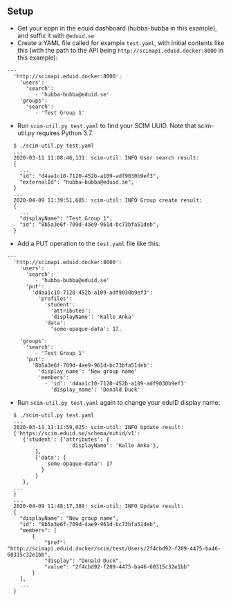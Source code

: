 ## Setup

- Get your eppn in the eduid dashboard (hubba-bubba in this example), and suffix it with `@eduid.se`
- Create a YAML file called for example `test.yaml`, with initial contents like this
 (with the path to the API being `http://scimapi.eduid.docker:8000` in this example):

```
---
  'http://scimapi.eduid.docker:8000':
    'users':
      'search':
         - 'hubba-bubba@eduid.se'
    'groups':
      'search':
         - 'Test Group 1'
```

- Run `scim-util.py test.yaml` to find your SCIM UUID. Note that scim-util.py requires Python 3.7.

```
  $ ./scim-util.py test.yaml
  ...
  2020-03-11 11:08:46,131: scim-util: INFO User search result:
  {
    ...
    "id": "d4aa1c10-7120-452b-a109-adf9030b9ef3",
    "externalId": "hubba-bubba@eduid.se",
  }
  ...
  2020-04-09 11:39:51,685: scim-util: INFO Group create result:
  {
    ...
    "displayName": "Test Group 1",
    "id": "8b5a3e6f-709d-4ae9-961d-bc73bfa51deb",
  }
```

- Add a PUT operation to the `test.yaml` file like this:

```
---
  'http://scimapi.eduid.docker:8000':
    'users':
      'search':
         - 'hubba-bubba@eduid.se'
      'put':
        'd4aa1c10-7120-452b-a109-adf9030b9ef3':
          'profiles':
            'student':
	          'attributes':
              'displayName': 'Kalle Anka'
	        'data':
              'some-opaque-data': 17,
    
    'groups':
      'search':
         - 'Test Group 1'
      'put':
        '8b5a3e6f-709d-4ae9-961d-bc73bfa51deb':
          'display_name': 'New group name'
          'members':
            - 'id': 'd4aa1c10-7120-452b-a109-adf9030b9ef3'
              'display_name': 'Donald Duck'
```

- Run `scim-util.py test.yaml` again to change your eduID display name:

```
  $ ./scim-util.py test.yaml
  ...
  2020-03-11 11:11:59,025: scim-util: INFO Update result:
  {'https://scim.eduid.se/schema/nutid/v1':
     {'student': {'attributes': {
                    'displayName': 'Kalle Anka'},
		 },
		 {'data': {
		    'some-opaque-data': 17
		   }
		 }
     },
  ...
  }
  ...
  2020-04-09 11:48:17,389: scim-util: INFO Update result:
  {
    "displayName": "New group name",
    "id": "8b5a3e6f-709d-4ae9-961d-bc73bfa51deb",
    "members": [
        {
            "$ref": "http://scimapi.eduid.docker/scim/test/Users/2f4cbd92-f209-4475-ba46-60315c32e1bb",
            "display": "Donald Duck",
            "value": "2f4cbd92-f209-4475-ba46-60315c32e1bb"
        }
    ],
    ...
  }
```
